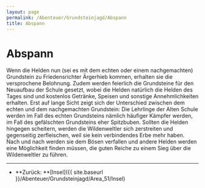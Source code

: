 ```yaml
---
layout: page
permalink: /Abenteuer/Grundsteinjagd/Abspann
title: Abspann
---
```


# Abspann

Wenn die Helden nun (sei es mit dem echten oder einem nachgemachten) Grundstein zu Friedensrichter Ärgerhieb kommen, erhalten sie die versprochene Belohnung. Zudem werden feierlich die Grundsteine für den Neuaufbau der Schule gesetzt, wobei die Helden natürlich die Helden des Tages sind und kostenlos Getränke, Speisen und sonstige Annehmlichkeiten erhalten. Erst auf lange Sicht zeigt sich der Unterschied zwischen dem echten und dem nachgemachten Grundstein: Die Lehrlinge der Alten Schule werden im Fall des echten Grundsteins nämlich häufiger Kämpfer werden, im Fall des gefälschten Grundsteins eher Spitzbuben. Sollten die Helden hingegen scheitern, werden die Wildenweltler sich zerstreiten und gegenseitig zerfleischen, weil sie kein verbindendes Erbe mehr haben. Nach und nach werden sie dem Bösen verfallen und andere Helden werden eine Möglichkeit finden müssen, die guten Reiche zu einem Sieg über die Wildenweltler zu führen.

***

- **Zurück: **[Insel]({{ site.baseurl }}/Abenteuer/Grundsteinjagd/Area_51/Insel)
